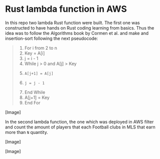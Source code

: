 # Rust lambda function in AWS

In this repo two lambda Rust function were built.
The first one was constructed to have hands on Rust coding learning from basics. Thus the idea was to follow the Algorithms book by Cormen et al. and make and insertion-sort following the next pseudocode:


>1. For i from 2 to n
>2.   Key = A[i]
>3.   j = i - 1
>4.   While j > 0 and A[j] > Key
>5.     A[j+1] = A[j]
>6.     j = j - 1
>7.   End While
>8.   A[j+1] = Key
>9. End For


[Image]

In the second lambda function, the one which was deployed in AWS filter and count the amount of players that each Football clubs in MLS that earn more than ```N``` quantity.

[Image]


[Image]



